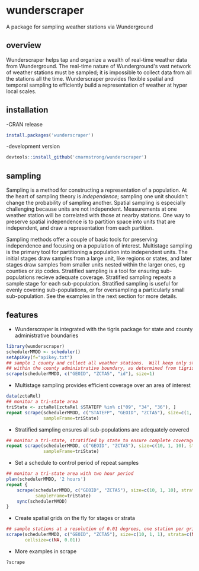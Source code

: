 # wunderscraper
A package for sampling weather stations via Wunderground

## overview
Wunderscraper helps tap and organize a wealth of real-time weather data from
Wunderground.  The real-time nature of Wunderground's vast network of weather
stations must be sampled; it is impossible to collect data from all the
stations all the time.  Wunderscraper provides flexible spatial and temporal
sampling to efficiently build a representation of weather at hyper local scales.

## installation
-CRAN release
```r
install.packages('wunderscraper')
```

-development version
```r
devtools::install_github('cmarmstrong/wunderscraper')
```

## sampling
Sampling is a method for constructing a representation of a population.  At the
heart of sampling theory is _independence_; sampling one unit shouldn't change
the probability of sampling another. Spatial sampling is especially challenging
because units are not independent.  Measurements at one weather station will be
correlated with those at nearby stations.  One way to preserve spatial
independence is to partition space into units that are independent, and draw a
representation from each partition.

Sampling methods offer a couple of basic tools for preserving independence and
focusing on a population of interest.  Multistage sampling is the primary tool
for partitioning a population into independent units.  The initial stages draw
samples from a large unit, like regions or states, and later stages draw samples
from smaller units nested within the larger ones, eg counties or zip codes.
Stratified sampling is a tool for ensuring sub-populations recieve adequate
coverage.  Stratified sampling repeats a sample stage for each sub-population.
Stratified sampling is useful for evenly covering sub-populations, or for
oversampling a particularly small sub-population.  See the examples in the next
section for more details.

## features
- Wunderscraper is integrated with the tigris package for state and county
  administrative boundaries
```r
library(wunderscraper)
schedulerMMDD <- scheduler()
setApiKey(f="apikey.txt")
## sample 1 county and collect all weather stations.  Will keep only stations
## within the county administrative boundary, as determined from tigris
scrape(schedulerMMDD, c("GEOID", "ZCTA5", "id"), size=1)
```

- Multistage sampling provides efficient coverage over an area of interest
```r
data(zctaRel)
## monitor a tri-state area
triState <- zctaRel[zctaRel $STATEFP %in% c("09", "34", "36"), ]
repeat scrape(schedulerMMDD, c("STATEFP", "GEOID", "ZCTA5"), size=c(1, 10, 1, 10),
              sampleFrame=triState)
```

- Stratified sampling ensures all sub-populations are adequately covered
```r
## monitor a tri-state, stratified by state to ensure complete coverage each sample
repeat scrape(schedulerMMDD, c("GEOID", "ZCTA5"), size=c(10, 1, 10), strata=rep("STATEFP", 3),
              sampleFrame=triState)
```

- Set a schedule to control period of repeat samples
```r
## monitor a tri-state area with two hour period
plan(schedulerMMDD, '2 hours')
repeat {
    scrape(schedulerMMDD, c("GEOID", "ZCTA5"), size=c(10, 1, 10), strata=rep("STATEFP", 3),
           sampleFrame=triState)
    sync(schedulerMMDD)
}
```


- Create spatial grids on the fly for stages or strata
```r
## sample stations at a resolution of 0.01 degrees, one station per grid of resolution
scrape(schedulerMMDD, c("GEOID", "ZCTA5"), size=c(10, 1, 1), strata=c(NA, NA, "GRID"),
       cellsize=c(NA, 0.01))
```

- More examples in scrape
```r
?scrape
```
